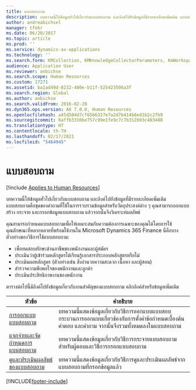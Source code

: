 ```yaml
---
title: แบบสอบถาม
description: บทความนี้ให้ข้อมูลทั่วไปเกี่ยวกับแบบสอบถาม และลิงค์ไปยังข้อมูลที่มีรายละเอียดเพิ่มเติม แบบสอบถามคือชุดของคำถามที่ใช้ในการรวบรวมข้อมูลสำหรับวัตถุประสงค์ต่าง ๆ คุณสามารถออกแบบ สร้าง กระจาย และกรอกข้อมูลแบบสอบถาม แล้วจากนั้นจึงวิเคราะห์ผลลัพธ์
author: andreabichsel
manager: tfehr
ms.date: 06/20/2017
ms.topic: article
ms.prod: ''
ms.service: dynamics-ax-applications
ms.technology: ''
ms.search.form: KMCollection, KMKnowledgeCollectorParameters, KmWorkspace, HcmLearningWorkspace
audience: Application User
ms.reviewer: anbichse
ms.search.scope: Human Resources
ms.custom: 17271
ms.assetid: ba1ad49d-8232-400e-b11f-525423506a3f
ms.search.region: Global
ms.author: anbichse
ms.search.validFrom: 2016-02-28
ms.dyn365.ops.version: AX 7.0.0, Human Resources
ms.openlocfilehash: a45d504d7cf6566327e7a2d7b414b8ed1b2c2fb9
ms.sourcegitcommit: 6affb3316be757c99e1fe9c7c7b312b93c483408
ms.translationtype: HT
ms.contentlocale: th-TH
ms.lasthandoff: 02/17/2021
ms.locfileid: "5464945"
---
```

# <a name="questionnaires"></a>แบบสอบถาม

[!include [Applies to Human Resources](../includes/applies-to-hr.md)]

บทความนี้ให้ข้อมูลทั่วไปเกี่ยวกับแบบสอบถาม และลิงค์ไปยังข้อมูลที่มีรายละเอียดเพิ่มเติม แบบสอบถามคือชุดของคำถามที่ใช้ในการรวบรวมข้อมูลสำหรับวัตถุประสงค์ต่าง ๆ คุณสามารถออกแบบ สร้าง กระจาย และกรอกข้อมูลแบบสอบถาม แล้วจากนั้นจึงวิเคราะห์ผลลัพธ์ 

คุณสามารถกำหนดแบบสอบถามเพื่อให้เหมาะสมกับความต้องการเฉพาะของคุณได้โดยการใช้คุณลักษณะที่หลากหลายที่พร้อมใช้งานใน Microsoft Dynamics 365 Finance นี่คือบางตัวอย่างของวิธีการใช้แบบสอบถาม:

-   เพื่อทดสอบทักษะด้านอาชีพของพนักงานและผู้สมัคร
-   ประเมินว่าผู้เข้าร่วมหลักสูตรได้เรียนรู้เอกสารประกอบหลักสูตรหรือไม่
-   ประเมินผลหลักสูตร (ตัวอย่างเช่น สิ่งอำนวยความสะดวก เนื้อหา และผู้สอน)
-   สำรวจความพึงพอใจของพนักงานและลูกค้า
-   ประเมินประสิทธิภาพงานของพนักงาน

ตารางต่อไปนี้มีลิงค์ไปยังข้อมูลเกี่ยวกับงานสำคัญของแบบสอบถาม คลิกลิงค์สำหรับข้อมูลเพิ่มเติม

| หัวข้อ| คำอธิบาย|
|------|------------|
| [การออกแบบแบบสอบถาม](hr-learning-design-questionnaires.md) | บทความนี้แสดงข้อมูลเกี่ยวกับวิธีการออกแบบแบบสอบ กระบวนการออกแบบเกี่ยวข้องกับการตั้งค่าข้อกำหนดเบื้องต้น คำตอบ และคำถาม จากนั้นจึงรวมทั้งหมดลงในแบบสอบถาม |
| [แจกจ่ายและจัดกำหนดการแบบสอบถาม](hr-learning-distribute-questionnaires.md) | บทความนี้แสดงข้อมูลเกี่ยวกับวิธีการกระจายแบบสอบถามสำหรับผู้ตอบและวิธีการกรอกแบบสอบถาม |
| [ดูและประเมินผลลัพธ์ของแบบสอบถาม](hr-learning-evaluate-questionnaire-results.md) | บทความนี้แสดงข้อมูลเกี่ยวกับวิธีการดูและประเมินผลลัพธ์จากแบบสอบถามที่กรอกข้อมูลแล้ว |


[!INCLUDE[footer-include](../includes/footer-banner.md)]